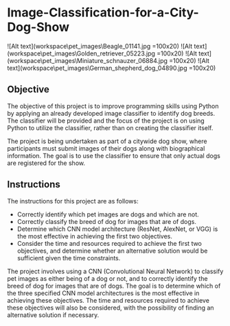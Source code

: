# Image-Classification-for-a-City-Dog-Show

![Alt text](workspace\pet_images\Beagle_01141.jpg =100x20)
![Alt text](workspace\pet_images\Golden_retriever_05223.jpg =100x20)
![Alt text](workspace\pet_images\Miniature_schnauzer_06884.jpg =100x20)
![Alt text](workspace\pet_images\German_shepherd_dog_04890.jpg =100x20)

## Objective 
The objective of this project is to improve programming skills using Python by applying an already developed image classifier to identify dog breeds. The classifier will be provided and the focus of the project is on using Python to utilize the classifier, rather than on creating the classifier itself. 

The project is being undertaken as part of a citywide dog show, where participants must submit images of their dogs along with biographical information. The goal is to use the classifier to ensure that only actual dogs are registered for the show.

## Instructions
The instructions for this project are as follows:

<ul>
<li>Correctly identify which pet images are dogs and which are not.</li>
<li>Correctly classify the breed of dog for images that are of dogs.</li>
<li>Determine which CNN model architecture (ResNet, AlexNet, or VGG) is the most effective in achieving the first two objectives.</li>
<li>Consider the time and resources required to achieve the first two objectives, and determine whether an alternative solution would be sufficient given the time constraints.</li>
</ul>

The project involves using a CNN (Convolutional Neural Network) to classify pet images as either being of a dog or not, and to correctly identify the breed of dog for images that are of dogs. The goal is to determine which of the three specified CNN model architectures is the most effective in achieving these objectives. The time and resources required to achieve these objectives will also be considered, with the possibility of finding an alternative solution if necessary.
